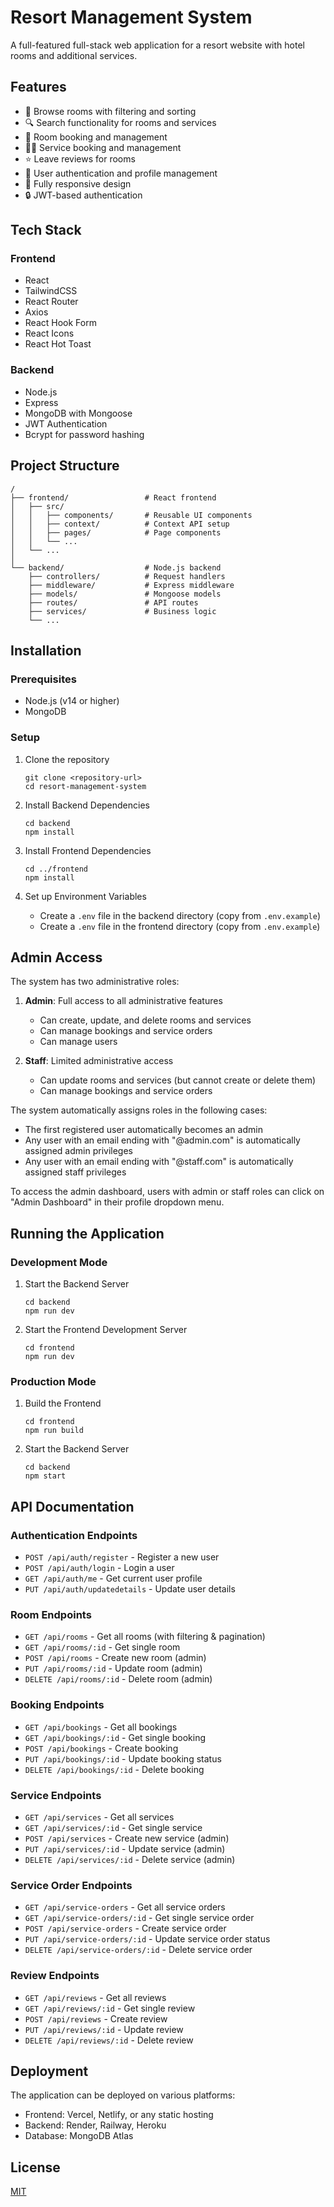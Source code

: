 # Resort Management System

A full-featured full-stack web application for a resort website with hotel rooms and additional services.

## Features

- 🏨 Browse rooms with filtering and sorting
- 🔍 Search functionality for rooms and services
- 📅 Room booking and management
- 🧖‍♀️ Service booking and management
- ⭐ Leave reviews for rooms
- 👤 User authentication and profile management
- 📱 Fully responsive design
- 🔒 JWT-based authentication

## Tech Stack

### Frontend
- React
- TailwindCSS
- React Router
- Axios
- React Hook Form
- React Icons
- React Hot Toast

### Backend
- Node.js
- Express
- MongoDB with Mongoose
- JWT Authentication
- Bcrypt for password hashing

## Project Structure

```
/
├── frontend/                 # React frontend
│   ├── src/
│   │   ├── components/       # Reusable UI components
│   │   ├── context/          # Context API setup
│   │   ├── pages/            # Page components
│   │   └── ...
│   └── ...
│
└── backend/                  # Node.js backend
    ├── controllers/          # Request handlers
    ├── middleware/           # Express middleware
    ├── models/               # Mongoose models
    ├── routes/               # API routes
    ├── services/             # Business logic
    └── ...
```

## Installation

### Prerequisites
- Node.js (v14 or higher)
- MongoDB

### Setup

1. Clone the repository
   ```
   git clone <repository-url>
   cd resort-management-system
   ```

2. Install Backend Dependencies
   ```
   cd backend
   npm install
   ```

3. Install Frontend Dependencies
   ```
   cd ../frontend
   npm install
   ```

4. Set up Environment Variables
   - Create a `.env` file in the backend directory (copy from `.env.example`)
   - Create a `.env` file in the frontend directory (copy from `.env.example`)

## Admin Access

The system has two administrative roles:

1. **Admin**: Full access to all administrative features
   - Can create, update, and delete rooms and services
   - Can manage bookings and service orders
   - Can manage users

2. **Staff**: Limited administrative access
   - Can update rooms and services (but cannot create or delete them)
   - Can manage bookings and service orders

The system automatically assigns roles in the following cases:
- The first registered user automatically becomes an admin
- Any user with an email ending with "@admin.com" is automatically assigned admin privileges
- Any user with an email ending with "@staff.com" is automatically assigned staff privileges

To access the admin dashboard, users with admin or staff roles can click on "Admin Dashboard" in their profile dropdown menu.

## Running the Application

### Development Mode

1. Start the Backend Server
   ```
   cd backend
   npm run dev
   ```

2. Start the Frontend Development Server
   ```
   cd frontend
   npm run dev
   ```

### Production Mode

1. Build the Frontend
   ```
   cd frontend
   npm run build
   ```

2. Start the Backend Server
   ```
   cd backend
   npm start
   ```

## API Documentation

### Authentication Endpoints
- `POST /api/auth/register` - Register a new user
- `POST /api/auth/login` - Login a user
- `GET /api/auth/me` - Get current user profile
- `PUT /api/auth/updatedetails` - Update user details

### Room Endpoints
- `GET /api/rooms` - Get all rooms (with filtering & pagination)
- `GET /api/rooms/:id` - Get single room
- `POST /api/rooms` - Create new room (admin)
- `PUT /api/rooms/:id` - Update room (admin)
- `DELETE /api/rooms/:id` - Delete room (admin)

### Booking Endpoints
- `GET /api/bookings` - Get all bookings
- `GET /api/bookings/:id` - Get single booking
- `POST /api/bookings` - Create booking
- `PUT /api/bookings/:id` - Update booking status
- `DELETE /api/bookings/:id` - Delete booking

### Service Endpoints
- `GET /api/services` - Get all services
- `GET /api/services/:id` - Get single service
- `POST /api/services` - Create new service (admin)
- `PUT /api/services/:id` - Update service (admin)
- `DELETE /api/services/:id` - Delete service (admin)

### Service Order Endpoints
- `GET /api/service-orders` - Get all service orders
- `GET /api/service-orders/:id` - Get single service order
- `POST /api/service-orders` - Create service order
- `PUT /api/service-orders/:id` - Update service order status
- `DELETE /api/service-orders/:id` - Delete service order

### Review Endpoints
- `GET /api/reviews` - Get all reviews
- `GET /api/reviews/:id` - Get single review
- `POST /api/reviews` - Create review
- `PUT /api/reviews/:id` - Update review
- `DELETE /api/reviews/:id` - Delete review

## Deployment

The application can be deployed on various platforms:

- Frontend: Vercel, Netlify, or any static hosting
- Backend: Render, Railway, Heroku
- Database: MongoDB Atlas

## License

[MIT](LICENSE) 